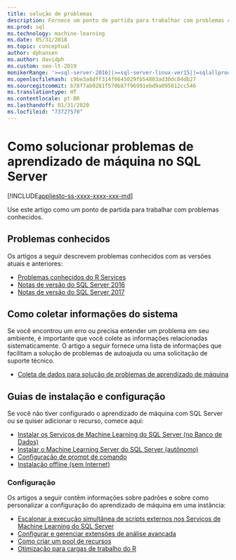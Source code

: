 ```yaml
---
title: solução de problemas
description: Fornece um ponto de partida para trabalhar com problemas conhecidos.
ms.prod: sql
ms.technology: machine-learning
ms.date: 05/31/2018
ms.topic: conceptual
author: dphansen
ms.author: davidph
ms.custom: seo-lt-2019
monikerRange: '>=sql-server-2016||>=sql-server-linux-ver15||=sqlallproducts-allversions'
ms.openlocfilehash: c9be3a8dff314f6645029fb54803ad30dc04db27
ms.sourcegitcommit: b78f7ab9281f570b87f96991ebd9a095812cc546
ms.translationtype: HT
ms.contentlocale: pt-BR
ms.lasthandoff: 01/31/2020
ms.locfileid: "73727570"
---
```

# <a name="troubleshoot-machine-learning-in-sql-server"></a>Como solucionar problemas de aprendizado de máquina no SQL Server
[!INCLUDE[appliesto-ss-xxxx-xxxx-xxx-md](../includes/appliesto-ss-xxxx-xxxx-xxx-md.md)]

Use este artigo como um ponto de partida para trabalhar com problemas conhecidos.

## <a name="known-issues"></a>Problemas conhecidos

Os artigos a seguir descrevem problemas conhecidos com as versões atuais e anteriores:

+ [Problemas conhecidos do R Services](../advanced-analytics/known-issues-for-sql-server-machine-learning-services.md)
+ [Notas de versão do SQL Server 2016](../sql-server/sql-server-2016-release-notes.md)
+ [Notas de versão do SQL Server 2017](../sql-server/sql-server-2017-release-notes.md)

## <a name="how-to-gather-system-information"></a>Como coletar informações do sistema

Se você encontrou um erro ou precisa entender um problema em seu ambiente, é importante que você colete as informações relacionadas sistematicamente. O artigo a seguir fornece uma lista de informações que facilitam a solução de problemas de autoajuda ou uma solicitação de suporte técnico.

+ [Coleta de dados para solução de problemas de aprendizado de máquina](data-collection-ml-troubleshooting-process.md)

## <a name="setup-and-configuration-guides"></a>Guias de instalação e configuração

Se você não tiver configurado o aprendizado de máquina com SQL Server ou se quiser adicionar o recurso, comece aqui:

+ [Instalar os Serviços de Machine Learning do SQL Server (no Banco de Dados)](install/sql-machine-learning-services-windows-install.md)
+ [Instalar o Machine Learning Server do SQL Server (autônomo)](install/sql-machine-learning-standalone-windows-install.md)
+ [Configuração de prompt de comando](install/sql-ml-component-commandline-install.md)
+ [Instalação offline (sem Internet)](install/sql-ml-component-install-without-internet-access.md)

### <a name="configuration"></a>Configuração

Os artigos a seguir contêm informações sobre padrões e sobre como personalizar a configuração do aprendizado de máquina em uma instância:

+ [Escalonar a execução simultânea de scripts externos nos Serviços de Machine Learning do SQL Server](administration/modify-user-account-pool.md)   
+ [Configurar e gerenciar extensões de análise avançada](r/configure-and-manage-advanced-analytics-extensions.md)  
+ [Como criar um pool de recursos](r/how-to-create-a-resource-pool-for-r.md)
+ [Otimização para cargas de trabalho do R](r/operationalizing-your-r-code.md)
